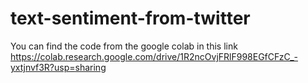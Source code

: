 # text-sentiment-from-twitter
You can find the code from the google colab in this link https://colab.research.google.com/drive/1R2ncOvjFRlF998EGfCFzC_-yxtjnvf3R?usp=sharing
